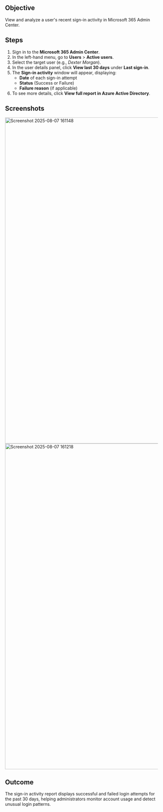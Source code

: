## Objective
View and analyze a user's recent sign-in activity in Microsoft 365 Admin Center.

## Steps
1. Sign in to the **Microsoft 365 Admin Center**.
2. In the left-hand menu, go to **Users** > **Active users**.
3. Select the target user (e.g., *Dexter Morgan*).
4. In the user details panel, click **View last 30 days** under **Last sign-in**.
5. The **Sign-in activity** window will appear, displaying:
   - **Date** of each sign-in attempt
   - **Status** (Success or Failure)
   - **Failure reason** (if applicable)
6. To see more details, click **View full report in Azure Active Directory**.

## Screenshots

<img width="1916" height="1073" alt="Screenshot 2025-08-07 161148" src="https://github.com/user-attachments/assets/771f26d5-5fad-4ad1-98bf-b5581df28422" />
<img width="1902" height="1072" alt="Screenshot 2025-08-07 161218" src="https://github.com/user-attachments/assets/02672656-fdce-4748-b220-3f72d803b03f" />





## Outcome
The sign-in activity report displays successful and failed login attempts for the past 30 days, helping administrators monitor account usage and detect unusual login patterns.
